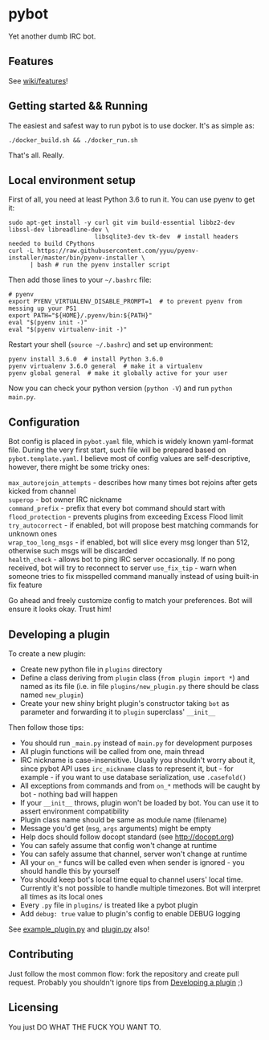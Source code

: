 # pybot

Yet another dumb IRC bot.

## Features

See [wiki/features](https://github.com/pingwindyktator/pybot/wiki/features)!

## Getting started && Running

The easiest and safest way to run pybot is to use docker. It's as simple as:
```shell
./docker_build.sh && ./docker_run.sh
```
That's all. Really.


## Local environment setup

First of all, you need at least Python 3.6 to run it. You can use pyenv to get it:

```shell
sudo apt-get install -y curl git vim build-essential libbz2-dev libssl-dev libreadline-dev \
                        libsqlite3-dev tk-dev  # install headers needed to build CPythons
curl -L https://raw.githubusercontent.com/yyuu/pyenv-installer/master/bin/pyenv-installer \
      | bash # run the pyenv installer script
```

Then add those lines to your `~/.bashrc` file:

```shell
# pyenv
export PYENV_VIRTUALENV_DISABLE_PROMPT=1  # to prevent pyenv from messing up your PS1
export PATH="${HOME}/.pyenv/bin:${PATH}"
eval "$(pyenv init -)"
eval "$(pyenv virtualenv-init -)"
```

Restart your shell (`source ~/.bashrc`) and set up environment:

```shell
pyenv install 3.6.0  # install Python 3.6.0
pyenv virtualenv 3.6.0 general  # make it a virtualenv 
pyenv global general  # make it globally active for your user
```

Now you can check your python version (`python -V`) and run `python main.py`.


## Configuration

Bot config is placed in `pybot.yaml` file, which is widely known yaml-format file. During the very first start, such file will be prepared based on `pybot.template.yaml`. I believe most of config values are self-descriptive, however, there might be some tricky ones:

`max_autorejoin_attempts` - describes how many times bot rejoins after gets kicked from channel  
`superop` - bot owner IRC nickname  
`command_prefix` - prefix that every bot command should start with  
`flood_protection` - prevents plugins from exceeding Excess Flood limit  
`try_autocorrect` - if enabled, bot will propose best matching commands for unknown ones  
`wrap_too_long_msgs` - if enabled, bot will slice every msg longer than 512, otherwise such msgs will be discarded  
`health_check` - allows bot to ping IRC server occasionally. If no pong received, bot will try to reconnect to server
`use_fix_tip` - warn when someone tries to fix misspelled command manually instead of using built-in fix feature

Go ahead and freely customize config to match your preferences. Bot will ensure it looks okay. Trust him!

## Developing a plugin

To create a new plugin:
- Create new python file in `plugins` directory
- Define a class deriving from `plugin` class (`from plugin import *`) and named as its file (i.e. in file `plugins/new_plugin.py` there should be class named `new_plugin`)
- Create your new shiny bright plugin's constructor taking `bot` as parameter and forwarding it to `plugin` superclass' `__init__`
  
Then follow those tips:
- You should run `_main.py` instead of `main.py` for development purposes
- All plugin functions will be called from one, main thread
- IRC nickname is case-insensitive. Usually you shouldn't worry about it, since pybot API uses `irc_nickname` class to represent it, but - for example - if you want to use database serialization, use `.casefold()`
- All exceptions from commands and from `on_*` methods will be caught by bot - nothing bad will happen
- If your `__init__` throws, plugin won't be loaded by bot. You can use it to assert environment compatibility
- Plugin class name should be same as module name (filename)
- Message you'd get (`msg`, `args` arguments) might be empty
- Help docs should follow docopt standard (see http://docopt.org)
- You can safely assume that config won't change at runtime
- You can safely assume that channel, server won't change at runtime
- All your `on_*` funcs will be called even when sender is ignored - you should handle this by yourself
- You should keep bot's local time equal to channel users' local time. Currently it's not possible to handle multiple timezones. Bot will interpret all times as its local ones
- Every `.py` file in `plugins/` is treated like a pybot plugin
- Add `debug: true` value to plugin's config to enable DEBUG logging

See [example_plugin.py](example_plugin.py) and [plugin.py](plugin.py) also!

## Contributing

Just follow the most common flow: fork the repository and create pull request. Probably you shouldn't ignore tips from [Developing a plugin](#developing-a-plugin) ;)

## Licensing

You just DO WHAT THE FUCK YOU WANT TO.
